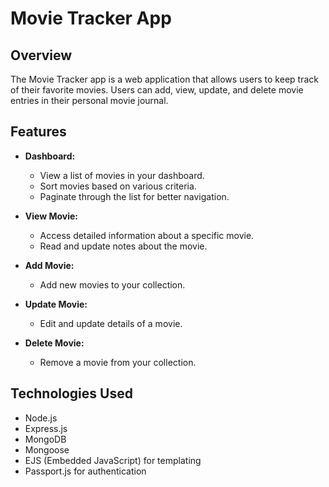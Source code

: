 # Movie Tracker App

## Overview

The Movie Tracker app is a web application that allows users to keep track of their favorite movies. Users can add, view, update, and delete movie entries in their personal movie journal.

## Features

- **Dashboard:**
  - View a list of movies in your dashboard.
  - Sort movies based on various criteria.
  - Paginate through the list for better navigation.

- **View Movie:**
  - Access detailed information about a specific movie.
  - Read and update notes about the movie.

- **Add Movie:**
  - Add new movies to your collection.

- **Update Movie:**
  - Edit and update details of a movie.

- **Delete Movie:**
  - Remove a movie from your collection.

## Technologies Used

- Node.js
- Express.js
- MongoDB
- Mongoose
- EJS (Embedded JavaScript) for templating
- Passport.js for authentication
 
